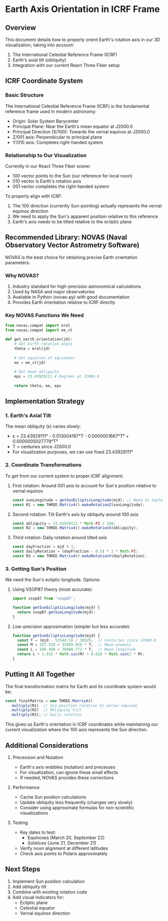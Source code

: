 # Earth Axis Orientation in ICRF Frame

## Overview

This document details how to properly orient Earth's rotation axis in our 3D visualization, taking into account:
1. The International Celestial Reference Frame (ICRF)
2. Earth's axial tilt (obliquity)
3. Integration with our current React Three Fiber setup

## ICRF Coordinate System

### Basic Structure
The International Celestial Reference Frame (ICRF) is the fundamental reference frame used in modern astronomy:

- Origin: Solar System Barycenter
- Principal Plane: Near the Earth's mean equator at J2000.0
- Principal Direction (X/100): Towards the vernal equinox at J2000.0
- Z/001 axis: Perpendicular to principal plane
- Y/010 axis: Completes right-handed system

### Relationship to Our Visualization
Currently in our React Three Fiber scene:
- 100 vector points to the Sun (our reference for local noon)
- 010 vector is Earth's rotation axis
- 001 vector completes the right-handed system

To properly align with ICRF:
1. The 100 direction (currently Sun-pointing) actually represents the vernal equinox direction
2. We need to apply the Sun's apparent position relative to this reference
3. Earth's axis needs to be tilted relative to the ecliptic plane

## Recommended Library: NOVAS (Naval Observatory Vector Astrometry Software)

NOVAS is the best choice for obtaining precise Earth orientation parameters:

### Why NOVAS?
1. Industry standard for high-precision astronomical calculations
2. Used by NASA and major observatories
3. Available in Python (novas-py) with good documentation
4. Provides Earth orientation relative to ICRF directly

### Key NOVAS Functions We Need
```python
from novas.compat import eral
from novas.compat import ee_ct

def get_earth_orientation(jd):
    # Get Earth rotation angle
    theta = eral(jd)
    
    # Get equation of equinoxes
    ee = ee_ct(jd)
    
    # Get mean obliquity
    eps = 23.43929111 # Degrees at J2000.0
    
    return theta, ee, eps
```

## Implementation Strategy

### 1. Earth's Axial Tilt
The mean obliquity (ε) varies slowly:
- ε = 23.43929111° - 0.013004167°T - 0.0000001667°T² + 0.0000005027778°T³
- T = centuries since J2000.0
- For visualization purposes, we can use fixed 23.43929111°

### 2. Coordinate Transformations

To get from our current system to proper ICRF alignment:

1. First rotation: Around 001 axis to account for Sun's position relative to vernal equinox
   ```typescript
   const sunLongitude = getSunEclipticLongitude(mjd); // Need to implement
   const R1 = new THREE.Matrix4().makeRotationZ(sunLongitude);
   ```

2. Second rotation: Tilt Earth's axis by obliquity around 100 axis
   ```typescript
   const obliquity = 23.43929111 * Math.PI / 180;
   const R2 = new THREE.Matrix4().makeRotationX(obliquity);
   ```

3. Third rotation: Daily rotation around tilted axis
   ```typescript
   const dayFraction = mjd % 1;
   const dailyRotation = (dayFraction - 0.5) * 2 * Math.PI;
   const R3 = new THREE.Matrix4().makeRotationY(dailyRotation);
   ```

### 3. Getting Sun's Position

We need the Sun's ecliptic longitude. Options:

1. Using VSOP87 theory (most accurate):
   ```typescript
   import vsop87 from 'vsop87';
   
   function getSunEclipticLongitude(mjd) {
     return vsop87.getSunLongitude(mjd);
   }
   ```

2. Low-precision approximation (simpler but less accurate):
   ```typescript
   function getSunEclipticLongitude(mjd) {
     const T = (mjd - 51544.5) / 36525;  // Centuries since J2000.0
     const M = 357.528 + 35999.050 * T;  // Mean anomaly
     const L = 280.460 + 36000.772 * T;  // Mean longitude
     return L + 1.915 * Math.sin(M) + 0.020 * Math.sin(2 * M);
   }
   ```

## Putting It All Together

The final transformation matrix for Earth and its coordinate system would be:

```typescript
const finalMatrix = new THREE.Matrix4()
  .multiply(R1)  // Sun position relative to vernal equinox
  .multiply(R2)  // Obliquity tilt
  .multiply(R3); // Daily rotation
```

This gives us Earth's orientation in ICRF coordinates while maintaining our current visualization where the 100 axis represents the Sun direction.

## Additional Considerations

1. Precession and Nutation
   - Earth's axis wobbles (nutation) and precesses
   - For visualization, can ignore these small effects
   - If needed, NOVAS provides these corrections

2. Performance
   - Cache Sun position calculations
   - Update obliquity less frequently (changes very slowly)
   - Consider using approximate formulas for non-scientific visualizations

3. Testing
   - Key dates to test:
     - Equinoxes (March 20, September 22)
     - Solstices (June 21, December 21)
   - Verify noon alignment at different latitudes
   - Check axis points to Polaris approximately

## Next Steps

1. Implement Sun position calculation
2. Add obliquity tilt
3. Combine with existing rotation code
4. Add visual indicators for:
   - Ecliptic plane
   - Celestial equator
   - Vernal equinox direction 